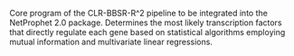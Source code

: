 Core program of the CLR-BBSR-R^2 pipeline to be integrated into the NetProphet 2.0 package. 
Determines the most likely transcription factors that directly regulate each gene based on statistical algorithms employing mutual information and multivariate linear regressions.
